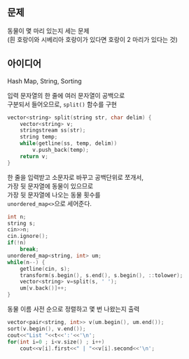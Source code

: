 ## 문제
동물이 몇 마리 있는지 세는 문제  
(흰 호랑이와 시베리아 호랑이가 있다면 호랑이 2 마리가 있다는 것)

## 아이디어
Hash Map, String, Sorting

입력 문자열의 한 줄에 여러 문자열이 공백으로  
구분되서 들어오므로, `split()` 함수를 구현
```cpp
vector<string> split(string str, char delim) {
	vector<string> v;
	stringstream ss(str);
	string temp;
	while(getline(ss, temp, delim))
		v.push_back(temp);
	return v;
}
```
한 줄을 입력받고 소문자로 바꾸고 공백단위로 쪼개서,  
가장 뒷 문자열에 동물이 있으므로  
가장 뒷 문자열에 나오는 동물 횟수를  
`unordered_map<>`으로 세어준다.
```cpp
int n;
string s;
cin>>n;
cin.ignore();
if(!n)
    break;
unordered_map<string, int> um;
while(n--) {
    getline(cin, s);
    transform(s.begin(), s.end(), s.begin(), ::tolower);
    vector<string> v=split(s, ' ');
    um[v.back()]++;
}
```
동물 이름 사전 순으로 정렬하고 몇 번 나왔는지 출력
```cpp
vector<pair<string, int>> v(um.begin(), um.end());
sort(v.begin(), v.end());
cout<<"List "<<t<<':'<<'\n';
for(int i=0 ; i<v.size() ; i++)
    cout<<v[i].first<<" | "<<v[i].second<<'\n';
```